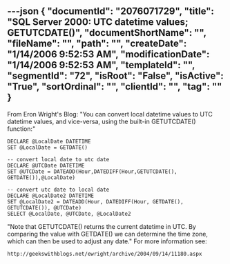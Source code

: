 ---json
{
  "documentId": "2076071729",
  "title": "SQL Server 2000: UTC datetime values; GETUTCDATE()",
  "documentShortName": "",
  "fileName": "",
  "path": "",
  "createDate": "1/14/2006 9:52:53 AM",
  "modificationDate": "1/14/2006 9:52:53 AM",
  "templateId": "",
  "segmentId": "72",
  "isRoot": "False",
  "isActive": "True",
  "sortOrdinal": "",
  "clientId": "",
  "tag": ""
}
---

From Eron Wright's Blog: &quot;You can convert local datetime values to UTC datetime values, and vice-versa, using the built-in GETUTCDATE() function:&quot;

    DECLARE @LocalDate DATETIME
    SET @LocalDate = GETDATE()

    -- convert local date to utc date
    DECLARE @UTCDate DATETIME
    SET @UTCDate = DATEADD(Hour,DATEDIFF(Hour,GETUTCDATE(), GETDATE()),@LocalDate)

    -- convert utc date to local date
    DECLARE @LocalDate2 DATETIME
    SET @LocalDate2 = DATEADD(Hour, DATEDIFF(Hour, GETDATE(), GETUTCDATE()), @UTCDate)
    SELECT @LocalDate, @UTCDate, @LocalDate2

&quot;Note that GETUTCDATE() returns the current datetime in UTC. By comparing the value with GETDATE() we can determine the time zone, which can then be used to adjust any date.&quot; For more information see:

    http://geekswithblogs.net/ewright/archive/2004/09/14/11180.aspx
